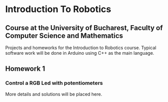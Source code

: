 # Introduction To Robotics

## Course at the University of Bucharest, Faculty of Computer Science and Mathematics

Projects and homeworks for the Introduction to Robotics course.
Typical software work will be done in Arduino using C++ as the main language. 

## Homework 1
### Control a RGB Led with potentiometers
More details and solutions will be placed here.
